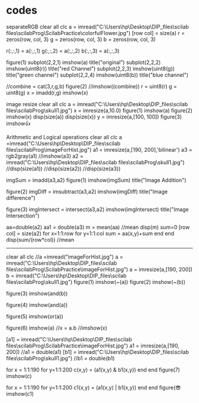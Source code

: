 # codes

separateRGB
clear all
clc
a = imread("C:\Users\hp\Desktop\DIP_files\scilab files\scilabProg\ScilabPractice\colorfulFlower.jpg")
[row col] = size(a)
r = zeros(row, col, 3)
g = zeros(row, col, 3)
b = zeros(row, col, 3)

r(:,:,1) = a(:,:,1)
g(:,:,2) = a(:,:,2)
b(:,:,3) = a(:,:,3)

figure(1)
subplot(2,2,1)
imshow(a)
title("original")
subplot(2,2,2)
imshow(uint8(r))
title("red Channel")
subplot(2,2,3)
imshow(uint8(g))
title("green channel")
subplot(2,2,4)
imshow(uint8(b))
title("blue channel")

//combine = cat(3,r,g,b)
figure(2)
//imshow((combine))
r = uint8(r)
g = uint8(g)
x = imadd(r,g)
imshow(x)

image resize
clear all
clc
a = imread("C:\Users\hp\Desktop\DIP_files\scilab files\scilabProg\skull1.jpg")
x = imresize(a,10.0)
figure(1)
imshow(a)
figure(2)
imshow(x)
disp(size(a))
disp(size(x))
y = imresize(a,[100, 100])
figure(3)
imshow👍

Arithmetic and Logical operations
clear all
clc
a =imread("C:\Users\hp\Desktop\DIP_files\scilab files\scilabProg\imageForHist.jpg")
a1 = imresize(a,[190, 200],'bilinear')
a3 = rgb2gray(a1)
//imshow(a3)
a2 = imread("C:\Users\hp\Desktop\DIP_files\scilab files\scilabProg\skull1.jpg")
//disp(size(a1))
//disp(size(a2))
//disp(size(a3))

imgSum = imadd(a3,a2)
figure(1)
imshow(imgSum)
title("Image Addition")

figure(2)
imgDiff = imsubtract(a3,a2)
imshow(imgDiff)
title("Image difference")

figure(3)
imgIntersect = intersect(a3,a2)
imshow(imgIntersect)
title("Image Intersection")

aa=double(a2)
aa1 = double(a3)
m = mean(aa) //mean
disp(m)
sum=0
[row col] = size(a2)
for x=1:1:row
    for y=1:1:col
        sum = aa(x,y)+sum
    end
end
disp(sum/(row*col)) //mean

---------
clear all
clc
//a =imread("imageForHist.jpg")
a = imread("C:\Users\hp\Desktop\DIP_files\scilab files\scilabProg\ScilabPractice\imageForHist.jpg")
a = imresize(a,[190, 200])
b = imread("C:\Users\hp\Desktop\DIP_files\scilab files\scilabProg\skull1.jpg")
figure(1)
imshow(~(a))
figure(2)
imshow(~(b))

figure(3)
imshow(and(b))

figure(4)
imshow(and(a))

figure(5)
imshow(or(a))

figure(6)
imshow(a)
//x = a.b
//imshow(x)

[a1] = imread("C:\Users\hp\Desktop\DIP_files\scilab files\scilabProg\ScilabPractice\imageForHist.jpg")
a1 = imresize(a,[190, 200])
//a1 = double(a1)
[b1] = imread("C:\Users\hp\Desktop\DIP_files\scilab files\scilabProg\skull1.jpg")
//b1 = double(b1)

for x = 1:1:190
    for y=1:1:200
        c(x,y) = (a1(x,y) & b1(x,y))
    end
end
figure(7)
imshow(c)

for x = 1:1:190
    for y=1:1:200
        c1(x,y) = (a1(x,y) | b1(x,y))
    end
end
figure(😎
imshow(c1)

